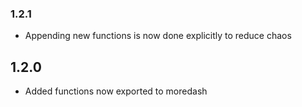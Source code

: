 ### 1.2.1
* Appending new functions is now done explicitly to reduce chaos

## 1.2.0
* Added functions now exported to moredash